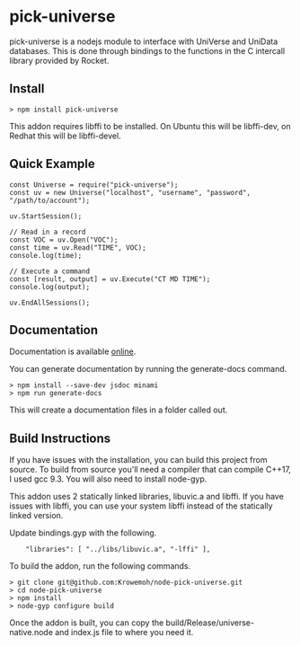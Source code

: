 # pick-universe

pick-universe is a nodejs module to interface with UniVerse and UniData databases. This is done through bindings to the functions in the C intercall library provided by Rocket.

## Install

```
> npm install pick-universe
```

This addon requires libffi to be installed. On Ubuntu this will be libffi-dev, on Redhat this will be libffi-devel.

## Quick Example

```
const Universe = require("pick-universe");
const uv = new Universe("localhost", "username", "password", "/path/to/account");

uv.StartSession();

// Read in a record
const VOC = uv.Open("VOC");
const time = uv.Read("TIME", VOC);
console.log(time);

// Execute a command
const [result, output] = uv.Execute("CT MD TIME");
console.log(output);

uv.EndAllSessions();
```

## Documentation

Documentation is available [online]().

You can generate documentation by running the generate-docs command.

```
> npm install --save-dev jsdoc minami
> npm run generate-docs
```

This will create a documentation files in a folder called out.

## Build Instructions

If you have issues with the installation, you can build this project from source. To build from source you'll need a compiler that can compile C++17, I used gcc 9.3. You will also need to install node-gyp.

This addon uses 2 statically linked libraries, libuvic.a and libffi. If you have issues with libffi, you can use your system libffi instead of the statically linked version.

Update bindings.gyp with the following.

```
    "libraries": [ "../libs/libuvic.a", "-lffi" ],
```

To build the addon, run the following commands.

```
> git clone git@github.com:Krowemoh/node-pick-universe.git
> cd node-pick-universe
> npm install
> node-gyp configure build
```

Once the addon is built, you can copy the build/Release/universe-native.node and index.js file to where you need it.
